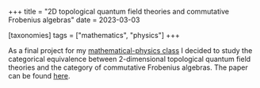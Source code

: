 +++
title = "2D topological quantum field theories and commutative Frobenius algebras"
date = 2023-03-03

[taxonomies]
tags = ["mathematics", "physics"]
+++


As a final project for my [mathematical-physics
      class](https://sites.google.com/view/cristian-ortiz/usp2022-math-physics)
I decided to study the categorical equivalence between 2-dimensional
topological quantum field theories and the category of commutative
Frobenius algebras. The paper can be found
[here](/2d-tqft-frobenius.pdf).
